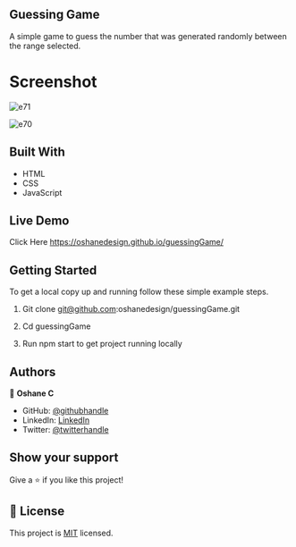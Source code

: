 ## Guessing Game

A simple game to guess the number that was generated randomly between the range selected.



# Screenshot 

![e71](https://user-images.githubusercontent.com/40554384/168449697-9b07e6ab-954d-40e8-b731-a27c14073820.PNG)

![e70](https://user-images.githubusercontent.com/40554384/168449710-b08b93ea-1d7a-41ab-8ea0-e2e34ca952a2.PNG)


## Built With

- HTML
- CSS
- JavaScript


## Live Demo

Click Here https://oshanedesign.github.io/guessingGame/ 
 
## Getting Started

To get a local copy up and running follow these simple example steps.

1. Git clone git@github.com:oshanedesign/guessingGame.git

2. Cd guessingGame

3. Run npm start to get project running locally 



## Authors

👤 **Oshane C**

- GitHub: [@githubhandle](https://github.com/oshanedesign) 
- LinkedIn: [LinkedIn](https://www.linkedin.com/in/oshane-design-ab2631237)
- Twitter: [@twitterhandle](https://twitter.com/oshanedesign)


## Show your support

Give a ⭐️ if you like this project!


## 📝 License

This project is [MIT](./MIT.md) licensed.
